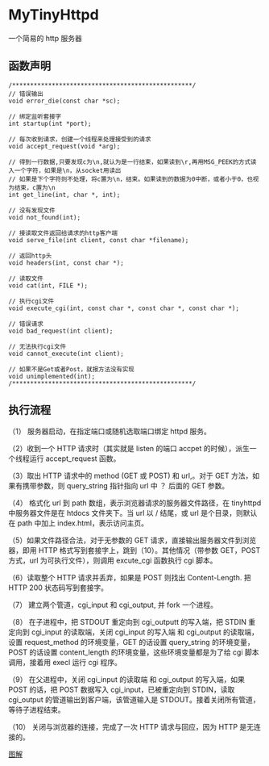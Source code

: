 # MyTinyHttpd
一个简易的 http 服务器
## 函数声明
``` text
/**************************************************/
// 错误输出
void error_die(const char *sc);

// 绑定监听套接字
int startup(int *port);

// 每次收到请求，创建一个线程来处理接受到的请求
void accept_request(void *arg);

// 得到一行数据,只要发现c为\n,就认为是一行结束，如果读到\r,再用MSG_PEEK的方式读入一个字符，如果是\n，从socket用读出
// 如果是下个字符则不处理，将c置为\n，结束。如果读到的数据为0中断，或者小于0，也视为结束，c置为\n
int get_line(int, char *, int);

// 没有发现文件
void not_found(int);

// 接读取文件返回给请求的http客户端
void serve_file(int client, const char *filename);

// 返回http头
void headers(int, const char *);

// 读取文件
void cat(int, FILE *);

// 执行cgi文件
void execute_cgi(int, const char *, const char *, const char *);

// 错误请求
void bad_request(int client);

// 无法执行cgi文件
void cannot_execute(int client);

// 如果不是Get或者Post，就报方法没有实现
void unimplemented(int);
/**************************************************/
```

## 执行流程
（1） 服务器启动，在指定端口或随机选取端口绑定 httpd 服务。

（2）收到一个 HTTP 请求时（其实就是 listen 的端口 accpet 的时候），派生一个线程运行 accept_request 函数。

（3）取出 HTTP 请求中的 method (GET 或 POST) 和 url,。对于 GET 方法，如果有携带参数，则 query_string 指针指向 url 中 ？ 后面的 GET 参数。

（4） 格式化 url 到 path 数组，表示浏览器请求的服务器文件路径，在 tinyhttpd 中服务器文件是在 htdocs 文件夹下。当 url 以 / 结尾，或 url 是个目录，则默认在 path 中加上 index.html，表示访问主页。

（5）如果文件路径合法，对于无参数的 GET 请求，直接输出服务器文件到浏览器，即用 HTTP 格式写到套接字上，跳到（10）。其他情况（带参数 GET，POST 方式，url 为可执行文件），则调用 excute_cgi 函数执行 cgi 脚本。

（6）读取整个 HTTP 请求并丢弃，如果是 POST 则找出 Content-Length. 把 HTTP 200  状态码写到套接字。

（7） 建立两个管道，cgi_input 和 cgi_output, 并 fork 一个进程。

（8） 在子进程中，把 STDOUT 重定向到 cgi_outputt 的写入端，把 STDIN 重定向到 cgi_input 的读取端，关闭 cgi_input 的写入端 和 cgi_output 的读取端，设置 request_method 的环境变量，GET 的话设置 query_string 的环境变量，POST 的话设置 content_length 的环境变量，这些环境变量都是为了给 cgi 脚本调用，接着用 execl 运行 cgi 程序。

（9） 在父进程中，关闭 cgi_input 的读取端 和 cgi_output 的写入端，如果 POST 的话，把 POST 数据写入 cgi_input，已被重定向到 STDIN，读取 cgi_output 的管道输出到客户端，该管道输入是 STDOUT。接着关闭所有管道，等待子进程结束。

（10） 关闭与浏览器的连接，完成了一次 HTTP 请求与回应，因为 HTTP 是无连接的。

[图解](https://img-blog.csdnimg.cn/20210909201533131.png?)